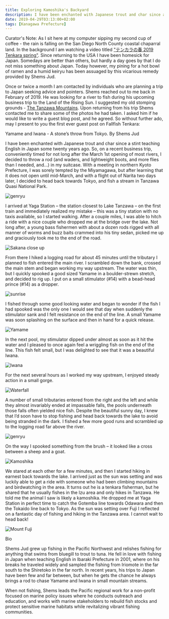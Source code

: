```yaml
---
title: Exploring Kamoshika's Backyard
description: I have been enchanted with Japanese trout and char since a stint teaching English in Japan some twenty years ago...
date: 2019-04-29T03:13:00+02:00
tags: [Kanagawa Prefecture]
---
```

<div class=“text-lg m-2”>

<p class="mb-2 mt-2 italic">Curator's Note: As I sit here at my computer sipping my second cup of coffee - the rain is falling on the San Diego North County coastal chaparral land. In the background I am watching a video titled <a rel="noreferrer noopener" aria-label="&quot;テンカラの春 2019 Tenkara spring&quot; (opens in a new tab)" href="https://youtu.be/EVbP2g7xdR0" target="_blank" class="text-red-500 hover:bg-red-500 hover:text-white">"テンカラの春 2019 Tenkara spring"</a>. Since returning to the USA I have been homesick for Japan. Somedays are better than others, but hardly a day goes by that I do not miss something about Japan. Today however, my pining for a hot bowl of ramen and a humid keiryu has been assuaged by this vicarious remedy provided by Shems Jud.</p>

<p class="mb-2 mt-2 italic">Once or twice a month I am contacted by individuals who are planning a trip to Japan seeking advice and pointers. Shems reached out to me back in February of  2019. He was looking for a river to fish during his upcoming business trip to the Land of the Rising Sun. I suggested my old stomping grounds - <a rel="noreferrer noopener" aria-label="The Tanzawa Mountains (opens in a new tab)" href="https://www.fallfishtenkara.com/tanzawa-mountains/" target="_blank" class="text-red-500 hover:bg-red-500 hover:text-white">The Tanzawa Mountains</a>. Upon returning from his trip Shems contacted me to share some of the photos he had taken. I asked him if he would like to write a guest blog post, and he agreed. So without further ado, may I present to you the first ever guest post on Fallfish Tenkara:</p>

<p class="mb-2 mt-2 font-bold">Yamame and Iwana - A stone’s throw from Tokyo. <span class="italics">By Shems Jud</span></p>

<p class="mb-2 mt-2">I have been enchanted with Japanese trout and char since a stint teaching English in Japan some twenty years ago. So, on a recent business trip, conveniently timed for not long after the March 1st opening of most rivers, I decided to throw a rod (and waders, and lightweight boots, and more flies than I needed, and…) in my suitcase. With a meeting in northern Kyoto Prefecture, I was sorely tempted by the Miyamagawa, but after learning that it does not open until mid-March, and with a flight out of Narita two days later, I decided to head back towards Tokyo, and fish a stream in Tanzawa Quasi National Park. </p>

<img class="w-8/12 rounded-lg shadow-lg mx-auto" src="https://fallfish-tenkara-images.s3-us-west-1.amazonaws.com/FfT+-+Shems+Jud+/tanzawa+mountains-japan-tenkara-fishing-business+trip-exploring-guest+blog+post-genryu.JPG" alt="genryu" />

<p class="mb-2 mt-2">I arrived at Yaga Station – the station closest to Lake Tanzawa – on the first train and immediately realized my mistake – this was a tiny station with no taxis available, so I started walking. After a couple miles, I was able to hitch a ride with a nice couple who dropped me at the bridge over the lake. Not long after, a young bass fishermen with about a dozen rods rigged with all manner of worms and buzz baits crammed into his tiny sedan, picked me up and graciously took me to the end of the road.</p>

<img class="w-8/12 rounded-lg shadow-lg mx-auto" src="https://fallfish-tenkara-images.s3-us-west-1.amazonaws.com/FfT+-+Shems+Jud+/tanzawa+mountains-japan-tenkara-fishing-business+trip-exploring-guest+blog+post-fish+up+close.JPG" alt="Sakana close up" />

<p class="mb-2 mt-2">From there I hiked a logging road for about 45 minutes until the tributary I planned to fish entered the main river. I scrambled down the bank, crossed the main stem and began working my way upstream. The water was thin, but I quickly spooked a good sized Yamame in a boulder-strewn stretch, and decided to rig up. I put on a small stimulator (#14) with a bead-head prince (#14) as a dropper. </p>

<img class="w-8/12 rounded-lg shadow-lg mx-auto" src="https://fallfish-tenkara-images.s3-us-west-1.amazonaws.com/FfT+-+Shems+Jud+/tanzawa+mountains-japan-tenkara-fishing-business+trip-exploring-guest+blog+post-sunlight.JPG" alt="sunrise" />

<p class="mb-2 mt-2">I fished through some good looking water and began to wonder if the fish I had spooked was the only one I would see that day when suddenly the stimulator sank and I felt resistance on the end of the line. A small Yamame was soon splashing on the surface and then in hand for a quick release.&nbsp; &nbsp;&nbsp;&nbsp;</p>

<img class="w-8/12 rounded-lg shadow-lg mx-auto" src="https://fallfish-tenkara-images.s3-us-west-1.amazonaws.com/FfT+-+Shems+Jud+/tanzawa+mountains-japan-tenkara-fishing-business+trip-exploring-guest+blog+post-yamame+2.JPG" alt="Yamame" />

<p class="mb-2 mt-2"> In the next pool, my stimulator dipped under almost as soon as it hit the water and I pleased to once again feel a wriggling fish on the end of the line. This fish felt small, but I was delighted to see that it was a beautiful Iwana. </p>

<img class="w-8/12 rounded-lg shadow-lg mx-auto" src="https://fallfish-tenkara-images.s3-us-west-1.amazonaws.com/FfT+-+Shems+Jud+/tanzawa+mountains-japan-tenkara-fishing-business+trip-exploring-guest+blog+post-iwana.JPG" alt="Iwana" />

<p class="mb-2 mt-2"> For the next several hours as I worked my way upstream, I enjoyed steady action in a small gorge.  </p>

<img class="w-8/12 rounded-lg shadow-lg mx-auto" src="https://fallfish-tenkara-images.s3-us-west-1.amazonaws.com/FfT+-+Shems+Jud+/tanzawa+mountains-japan-tenkara-fishing-business+trip-exploring-guest+blog+post-waterfall.JPG" alt="Waterfall" />

<p class="mb-2 mt-2">A number of small tributaries entered from the right and the left and while they almost invariably ended at impassable falls, the pools underneath those falls often yielded nice fish. Despite the beautiful sunny day, I knew that I’d soon have to stop fishing and head back towards the lake to avoid being stranded in the dark. I fished a few more good runs and scrambled up to the logging road far above the river. </p>

<img class="w-8/12 rounded-lg shadow-lg mx-auto" src="https://fallfish-tenkara-images.s3-us-west-1.amazonaws.com/FfT+-+Shems+Jud+/tanzawa+mountains-japan-tenkara-fishing-business+trip-exploring-guest+blog+post.JPG" alt="genryu" />

<p class="mb-2 mt-2">On the way I spooked something from the brush – it looked like a cross between a sheep and a goat. </p>

<img class="w-8/12 rounded-lg shadow-lg mx-auto" src="https://fallfish-tenkara-images.s3-us-west-1.amazonaws.com/FfT+-+Shems+Jud+/tanzawa+mountains-japan-tenkara-fishing-business+trip-exploring-guest+blog+post-kamoshika.JPG" alt="Kamoshika" />

<p class="mb-2 mt-2">We stared at each other for a few minutes, and then I started hiking in earnest back towards the lake. I arrived just as the sun was setting and was luckily able to get a ride with someone who had been climbing mountains and birdwatching in the area. It turns out he is a tenkara fisherman, but he shared that he usually fishes in the Izu area and only hikes in Tanzawa. He told me the animal I saw is likely a <span class="italic">kamoshika</span>. He dropped me at Yaga Station in perfect time to catch the Gotemba line towards Odawara and then the Tokaido line back to Tokyo. As the sun was setting over Fuji I reflected on a fantastic day of fishing and hiking in the Tanzawa area. I cannot wait to head back!  </p>

<img class="w-8/12 rounded-lg shadow-lg mx-auto" src="https://fallfish-tenkara-images.s3-us-west-1.amazonaws.com/FfT+-+Shems+Jud+/tanzawa+mountains-japan-tenkara-fishing-business+trip-exploring-guest+blog+post-fuji.jpg" alt="Mount Fuji" />

<p class="mb-2 mt-2 font-bold">Bio</p>
<p class="mb-2 mt-2 italic">Shems Jud grew up fishing in the Pacific Northwest and relishes fishing for anything that swims from bluegill to trout to tuna. He fell in love with fishing in Japan when teaching English in Ibaraki Prefecture in 2001, where on his breaks he traveled widely and sampled the fishing from Iriomote in the far south to the Shiretoko in the far north. In recent years, his trips to Japan have been few and far between, but when he gets the chance he always brings a rod to chase Yamame and Iwana in small mountain streams.</p>

<p class="mt-2 italic">When not fishing, Shems&nbsp;leads the Pacific regional work for a non-profit focused on marine policy issues where he conducts outreach and education, and works with marine stakeholders to rebuild fish stocks and protect sensitive marine habitats while revitalizing vibrant fishing communities.</p>
</div>
